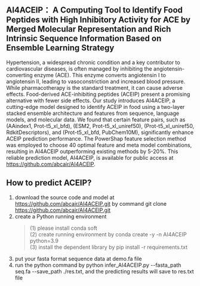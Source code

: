 ## AI4ACEIP： A Computing Tool to Identify Food Peptides with High Inhibitory Activity for ACE by Merged Molecular Representation and Rich Intrinsic Sequence Information Based on Ensemble Learning Strategy 
Hypertension, a widespread chronic condition and a key contributor to cardiovascular diseases, is often managed by inhibiting the angiotensin-converting enzyme (ACE). This enzyme converts angiotensin I to angiotensin II, leading to vasoconstriction and increased blood pressure. While pharmacotherapy is the standard treatment, it can cause adverse effects. Food-derived ACE-inhibiting peptides (ACEIP) present a promising alternative with fewer side effects. Our study introduces AI4ACEIP, a cutting-edge model designed to identify ACEIP in food using a two-layer stacked ensemble architecture and features from sequence, language models, and molecular data. We found that certain feature pairs, such as (AAindex1, Prot-t5_xl_bfd), (ESM2, Prot-t5_xl_uniref50), (Prot-t5_xl_uniref50, RdkitDescriptors), and (Prot-t5_xl_bfd, PubChem10M), significantly enhance ACEIP prediction performance. The PowerShap feature selection method was employed to choose 40 optimal feature and meta model combinations, resulting in AI4ACEIP outperforming existing methods by 5-20%. This reliable prediction model, AI4ACEIP, is available for public access at https://github.com/abcair/AI4ACEIP.  
## How to predict ACEIP? <br>
1. download the source code and model at https://github.com/abcair/AI4ACEIP.git by command git clone https://github.com/abcair/AI4ACEIP.git <br>
2. create a Python running environment  <br>
   >  (1) please install conda soft   <br>
   > (2) create running environment by conda create -y -n AI4ACEIP python=3.9  <br>
   > (3) install the dependent library by pip install -r requirements.txt <br>
3. put your fasta format sequence data at demo.fa file <br>
4. run the python command by python infer_AI4ACEIP.py --fasta_path seq.fa --save_path ./res.txt, and the predicting results will save to res.txt file <br>

